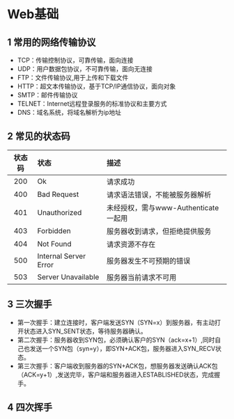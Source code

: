 <div style='display: none'>

**前端知识**

   * [Web基础](#Web基础)
      * [1.常用的网络传输协议](#1-常用的网络传输协议)
      * [2.常见的状态码](#2-常见的状态码)
      * [3.三次握手](#3-三次握手)
      * [4.四次挥手](#4-四次挥手)
   * [Django](#Django)
   * [Flask](#Flask)
   * [Vue](#Vue)
   * [AngularJS](#AngularJS)
   * [React](#React)
   * [jQuery](#jQuery)

</div>

# Web基础

## 1 常用的网络传输协议
* TCP：传输控制协议，可靠传输，面向连接
* UDP：用户数据包协议，不可靠传输，面向无连接
* FTP：文件传输协议,用于上传和下载文件
* HTTP：超文本传输协议，基于TCP/IP通信协议，面向对象
* SMTP：邮件传输协议
* TELNET：Internet远程登录服务的标准协议和主要方式
* DNS：域名系统，将域名解析为ip地址

## 2 常见的状态码
| 状态码 | 状态 | 描述 |
| :----: | :---- | :---- |
| 200 | Ok | 请求成功 |
| 400 | Bad Request | 请求语法错误，不能被服务器解析 |
| 401 | Unauthorized | 未经授权，需与www-Authenticate一起用 |
| 403 | Forbidden | 服务器收到请求，但拒绝提供服务 |
| 404 | Not Found | 请求资源不存在 |
| 500 | Internal Server Error | 服务器发生不可预期的错误 |
| 503 | Server Unavailable | 服务器当前请求不可用 |

## 3 三次握手
* 第一次握手：建立连接时，客户端发送SYN（SYN=x）到服务器，有主动打开状态进入SYN_SENT状态，等待服务器确认。
* 第二次握手：服务器收到SYN包，必须确认客户的SYN（ack=x+1）,同时自己也发送一个SYN包（syn=y），即SYN+ACK包，服务器进入SYN_RECV状态。
* 第三次握手：客户端收到服务器的SYN+ACK包，想服务器发送确认ACK包（ACK=y+1）,发送完毕，客户端和服务器进入ESTABLISHED状态，完成握手。

## 4 四次挥手
